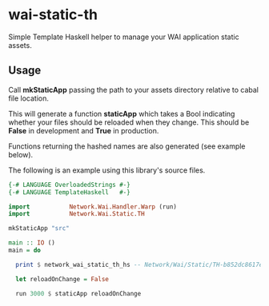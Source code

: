 # wai-static-th

Simple Template Haskell helper to manage your WAI application static assets.

## Usage

Call **mkStaticApp** passing the path to your assets directory relative to cabal file location.  

This will generate a function **staticApp** which takes a Bool indicating whether your files should be reloaded when they change. This should be **False** in development and **True** in production.

Functions returning the hashed names are also generated (see example below).

The following is an example using this library's source files.

~~~haskell
{-# LANGUAGE OverloadedStrings #-}
{-# LANGUAGE TemplateHaskell   #-}

import           Network.Wai.Handler.Warp (run)
import           Network.Wai.Static.TH

mkStaticApp "src"

main :: IO ()
main = do

  print $ network_wai_static_th_hs -- Network/Wai/Static/TH-b852dc8617e5f58f8b9c0724ba2e8455.hs

  let reloadOnChange = False

  run 3000 $ staticApp reloadOnChange
~~~
